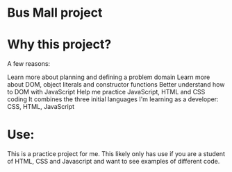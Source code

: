 # Bus Mall project

# Why this project?
A few reasons:

Learn more about planning and defining a problem domain
Learn more about DOM, object literals and constructor functions
Better understand how to DOM with JavaScript
Help me practice JavaScript, HTML and CSS coding
It combines the three initial languages I'm learning as a developer: CSS, HTML, JavaScript

# Use:
This is a practice project for me. This likely only has use if you are a student of HTML, CSS and Javascript and want to see examples of different code.